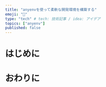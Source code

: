 ```yaml
---
title: "anyenvを使って柔軟な開発環境を構築する"
emoji: "🧭"
type: "tech" # tech: 技術記事 / idea: アイデア
topics: ["anyenv"]
published: false
---
```


# はじめに

# おわりに